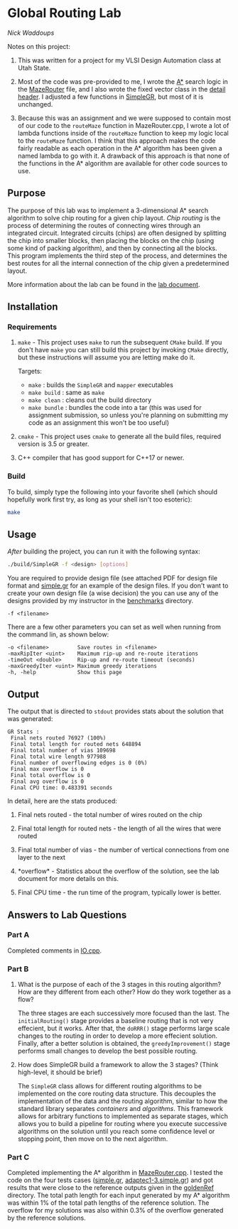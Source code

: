 # Global Routing Lab

*Nick Waddoups*

Notes on this project:

1. This was written for a project for my VLSI Design Automation class at Utah State.

2. Most of the code was pre-provided to me, I wrote the [A\*](https://en.wikipedia.org/wiki/A*_search_algorithm)
    search logic in the [MazeRouter](src/MazeRouter.cpp) file, and I also wrote the fixed vector
    class in the [detail header](src/detail.h). I adjusted a few functions in [SimpleGR](src/SimpleGR.h),
    but most of it is unchanged.

3. Because this was an assignment and we were supposed to contain most of our code to the `routeMaze` function in
   MazeRouter.cpp, I wrote a lot of lambda functions inside of the `routeMaze` function to keep my logic local to
   the `routeMaze` function. I think that this approach makes the code fairly readable as each operation in the
   A\* algorithm has been given a named lambda to go with it. A drawback of this approach is that none of the
   functions in the A\* algorithm are available for other code sources to use.

## Purpose

The purpose of this lab was to implement a 3-dimensional A\* search algorithm to solve chip routing
for a given chip layout. *Chip routing* is the process of determining the routes of connecting wires
through an integrated circuit. Integrated circuits (chips) are often designed by splitting the chip
into smaller blocks, then placing the blocks on the chip (using some kind of packing algorithm), and
then by connecting all the blocks. This program implements the third step of the process, and determines
the best routes for all the internal connection of the chip given a predetermined layout.

More information about the lab can be found in the [lab document](./lab_instructions.pdf).

## Installation

### Requirements

1. `make` - This project uses `make` to run the subsequent `CMake` build. If you don't have
    `make` you can still build this project by invoking `CMake` directly, but these instructions
    will assume you are letting make do it.

    Targets:
    
    - `make` : builds the `SimpleGR` and `mapper` executables
    - `make build` : same as `make`
    - `make clean` : cleans out the build directory
    - `make bundle` : bundles the code into a tar (this was used for assignment submission, so
        unless you're planning on submitting my code as an assignment this won't be too useful)

2. `cmake` - This project uses `cmake` to generate all the build files, required version is 3.5 or
    greater.

3. C++ compiler that has good support for C++17 or newer.

### Build

To build, simply type the following into your favorite shell (which should hopefully work first try,
as long as your shell isn't too esoteric):

```bash
make
```

## Usage

*After* building the project, you can run it with the following syntax:

```bash
./build/SimpleGR -f <design> [options]
```

You are required to provide design file (see attached PDF for design file format and
[simple.gr](benchmarks/simple.gr) for an example of the design files. If you don't want to
create your own design file (a wise decision) the you can use any of the designs provided by
my instructor in the [benchmarks](benchmarks/) directory.

```
-f <filename>
```

There are a few other parameters you can set as well when running from the command lin, as
shown below:

```
-o <filename>         Save routes in <filename>
-maxRipIter <uint>    Maximum rip-up and re-route iterations
-timeOut <double>     Rip-up and re-route timeout (seconds)
-maxGreedyIter <uint> Maximum greedy iterations
-h, -help             Show this page
```

## Output

The output that is directed to `stdout` provides stats about the solution that was generated:

```
GR Stats :
 Final nets routed 76927 (100%)
 Final total length for routed nets 648894
 Final total number of vias 109698
 Final total wire length 977988
 Final number of overflowing edges is 0 (0%)
 Final max overflow is 0
 Final total overflow is 0
 Final avg overflow is 0
 Final CPU time: 0.483391 seconds
```

In detail, here are the stats produced:

1. Final nets routed - the total number of wires routed on the chip

2. Final total length for routed nets - the length of all the wires that were routed

3. Final total number of vias - the number of vertical connections from one layer to the next 

4. \*overflow\* - Statistics about the overflow of the solution, see the lab document for more
    details on this.

5. Final CPU time - the run time of the program, typically lower is better.

## Answers to Lab Questions

### Part A

Completed comments in [IO.cpp](./src/IO.cpp).

### Part B

1. What is the purpose of each of the 3 stages in this routing algorithm? How are they different
    from each other? How do they work together as a flow?

    The three stages are each successively more focused than the last. The `initialRouting()`
        stage provides a baseline routing that is not very effecient, but it works. After that,
        the `doRRR()` stage performs large scale changes to the routing in order to develop a
        more effecient solution. Finally, after a better solution is obtained, the
        `greedyImprovement()` stage performs small changes to develop the best possible routing.

2. How does SimpleGR build a framework to allow the 3 stages? (Think high-level, it should be
    brief)

    The `SimpleGR` class allows for different routing algorithms to be implemented on the core
        routing data structure. This decouples the implementation of the data and the routing
        algorithm, similar to how the standard library separates *containers* and *algorithms*.
        This framework allows for arbitrary functions to implemented as separate stages, which
        allows you to build a pipeline for routing where you execute successive algorithms on the
        solution until you reach some confidence level or stopping point, then move on to the
        next algorithm.

### Part C

Completed implementing the A\* algorithm in [MazeRouter.cpp](./MazeRouter.cpp). I tested the
code on the four tests cases ([simple.gr](./benchmarks/simple.gr), [adaptec1-3.simple.gr](./benchmark))
and got results that were close to the reference outputs given in the [goldenRef](./goldenRef)
directory. The total path length for each input generated by my A\* algorithm was within 1% of the
total path lengths of the reference solution. The overflow for my solutions was also within 0.3%
of the overflow generated by the reference solutions.
